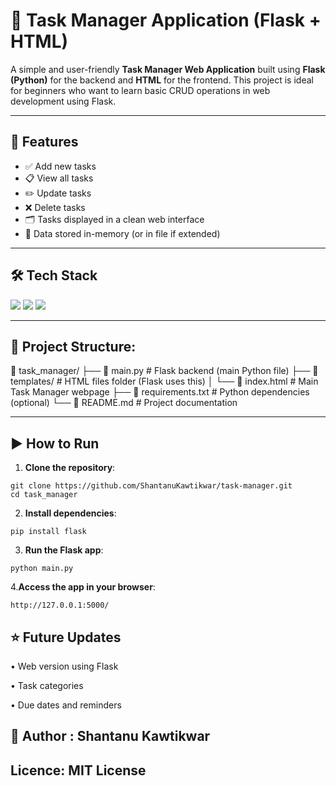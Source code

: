 # 📝 Task Manager Application (Flask + HTML)

A simple and user-friendly **Task Manager Web Application** built using **Flask (Python)** for the backend and **HTML** for the frontend. This project is ideal for beginners who want to learn basic CRUD operations in web development using Flask.

---

## 🚀 Features

- ✅ Add new tasks
- 📋 View all tasks
- ✏️ Update tasks
- ❌ Delete tasks
- 🗂️ Tasks displayed in a clean web interface
- 💾 Data stored in-memory (or in file if extended)

---

## 🛠️ Tech Stack

<p>
  <img src="https://img.shields.io/badge/Python-3776AB?style=for-the-badge&logo=python&logoColor=white"/>
  <img src="https://img.shields.io/badge/Flask-000000?style=for-the-badge&logo=flask&logoColor=white"/>
  <img src="https://img.shields.io/badge/HTML5-E34F26?style=for-the-badge&logo=html5&logoColor=white"/>
</p>

---

## 📂 Project Structure:

📁 task_manager/
├── 📄 main.py                # Flask backend (main Python file)
├── 📁 templates/             # HTML files folder (Flask uses this)
│   └── 📄 index.html         # Main Task Manager webpage
├── 📄 requirements.txt       # Python dependencies (optional)
└── 📄 README.md              # Project documentation

---

## ▶️ How to Run

1. **Clone the repository**:
```
git clone https://github.com/ShantanuKawtikwar/task-manager.git
cd task_manager
```
2. **Install dependencies**:
```
pip install flask
```
3. **Run the Flask app**:
```
python main.py
```
4.**Access the app in your browser**:
```
http://127.0.0.1:5000/
```
## ⭐ Future Updates

• Web version using Flask

• Task categories

• Due dates and reminders

## 🪪 Author : Shantanu Kawtikwar 

## Licence: MIT License 

##
